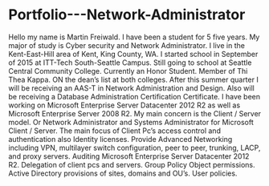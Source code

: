 # Portfolio---Network-Administrator

Hello my name is Martin Freiwald.  I have been a student for 5 five years.  My major of study is Cyber security and Network Administrator.  I live in the Kent-East-Hill area of Kent, King County, WA.  I started school in September of 2015 at ITT-Tech South-Seattle Campus.  Still going to school at Seattle Central Community College.  Currently an Honor Student.  Member of Thi Thea Kappa. ON the dean’s list at both colleges.  After this summer quarter I will be receiving an AAS-T in Network Administration and Design.  Also will be receiving a Database Administration Certification Certificate.  I have been working on Microsoft Enterprise Server Datacenter 2012 R2 as well as Microsoft Enterprise Server 2008 R2.   My main concern is the Client / Server model.  Or Network Administrator and Systems Administrator for Microsoft Client / Server.  The main focus of Client Pc’s access control and authentication also Identity licenses.  Provide Advanced Networking including VPN, multilayer switch configuration, peer to peer, trunking, LACP, and  proxy servers.  Auditing Microsoft Enterprise Server Datacenter 2012 R2.  Delegation of client pcs and servers.  Group Policy Object permissions.  Active Directory provisions of sites, domains and OU’s.  User policies.   
